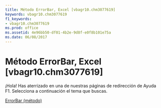 ```yaml
---
title: Método ErrorBar, Excel [vbagr10.chm3077619]
keywords: vbagr10.chm3077619
f1_keywords:
- vbagr10.chm3077619
ms.prod: office
ms.assetid: 4e96bb50-df01-4b2e-9d8f-e0f8b101e75a
ms.date: 06/08/2017
---
```





# Método ErrorBar, Excel [vbagr10.chm3077619]

¡Hola! Has aterrizado en una de nuestras páginas de redirección de Ayuda F1. Selecciona a continuación el tema que buscas.


 [ErrorBar (método)](http://msdn.microsoft.com/library/errorbar-method%28Office.15%29.aspx)


